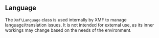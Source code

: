 ## Language

The `Xmf\Language` class is used internally by XMF to manage language/translation issues.
It is not intended for external use, as its inner workings may change based on the needs 
of the environment.
